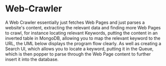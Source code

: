 # Web-Crawler
A Web Crawler essentially just fetches Web Pages and just parses a website's content, extracting the relevant data and finding more Web Pages to crawl, for instance locating relevant Keywords, putting the content in an inverted table in MongoDB, allowing you to map the relevant keyword to the URL, the UML below displays the program flow clearly. As well as creating a Search UI, which allows you to locate a keyword, putting it in the Queue, which is then popper to parse through the Web Page content to further insert it into the database.
